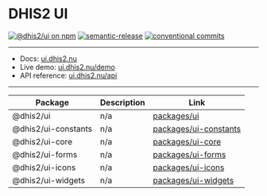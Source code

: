 # DHIS2 UI

[![@dhis2/ui on npm](https://img.shields.io/npm/v/@dhis2/ui.svg)](https://www.npmjs.com/package/@dhis2/ui)
[![semantic-release](https://img.shields.io/badge/%20%20%F0%9F%93%A6%F0%9F%9A%80-semantic--release-e10079.svg)](https://github.com/semantic-release/semantic-release)
[![conventional commits](https://img.shields.io/badge/Conventional%20Commits-1.0.0-yellow.svg)](https://conventionalcommits.org)

---

-   Docs: [ui.dhis2.nu](https://ui.dhis2.nu)
-   Live demo: [ui.dhis2.nu/demo](https://ui.dhis2.nu/demo)
-   API reference: [ui.dhis2.nu/api](https://ui.dhis2.nu/api)

---

| Package             | Description | Link                                           |
| ------------------- | ----------- | ---------------------------------------------- |
| @dhis2/ui           | n/a         | [packages/ui](packages/ui)                     |
| @dhis2/ui-constants | n/a         | [packages/ui-constants](packages/ui-constants) |
| @dhis2/ui-core      | n/a         | [packages/ui-core](packages/ui-core)           |
| @dhis2/ui-forms     | n/a         | [packages/ui-forms](packages/ui-forms)         |
| @dhis2/ui-icons     | n/a         | [packages/ui-icons](packages/ui-icons)         |
| @dhis2/ui-widgets   | n/a         | [packages/ui-widgets](packages/ui-widgets)     |
